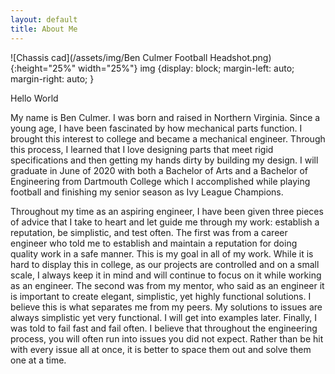 ```yaml
---
layout: default
title: About Me
---
```


![Chassis cad](/assets/img/Ben Culmer Football Headshot.png){:height="25%" width="25%"}
img {display: block;
margin-left: auto;
margin-right: auto;
}


Hello World

My name is Ben Culmer. I was born and raised in Northern Virginia. Since a young age, I have been fascinated by how mechanical parts function. 
I brought this interest to college and became a mechanical engineer. Through this process, I learned that I love designing parts that meet rigid specifications and then getting my hands dirty by building my design. 
I will graduate in June of 2020 with both a Bachelor of Arts and a Bachelor of Engineering from Dartmouth College which I accomplished while playing football and finishing my senior season as Ivy League Champions.

Throughout my time as an aspiring engineer, I have been given three pieces of advice that I take to heart and let guide me through my work: establish a reputation, be simplistic, and test often. 
The first was from a career engineer who told me to establish and maintain a reputation for doing quality work in a safe manner. This is my goal in all of my work. 
While it is hard to display this in college, as our projects are controlled and on a small scale, I always keep it in mind and will continue to focus on it while working as an engineer. 
The second was from my mentor, who said as an engineer it is important to create elegant, simplistic, yet highly functional solutions. I believe this is what separates me from my peers.
My solutions to issues are always simplistic yet very functional. I will get into examples later. Finally, I was told to fail fast and fail often. 
I believe that throughout the engineering process, you will often run into issues you did not expect. Rather than be hit with every issue all at once, it is better to space them out and solve them one at a time. 
